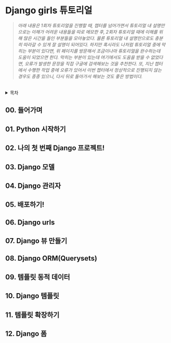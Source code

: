 # Django girls 튜토리얼

> _아래 내용은 1회차 튜토리얼을 진행할 때, 챕터를 넘어가면서 튜토리얼 내 설명만으로는 이해가 어려운 내용들을 따로 메모한 후, 2회차 튜토리얼  때에 이해를 위해 많은 시간을 들인 부분들을 모아놓았다. 물론 튜토리얼 내 설명만으로도 충분히 따라갈 수 있게 잘 설명이 되어있다. 하지만 혹시라도 나처럼 튜토리얼 중에 막히는 부분이 있다면, 위 페이지를 방문해서 조금이나마 튜토리얼을 완수하는데 도움이 되었으면 한다. 막히는 부분이 있는데 여기에서도 도움을 받을 수 없었다면, 오류가 발생한 문장을 직접 구글에 검색해보는 것을 추천한다. 또, 지난 챕터에서 수행한 작업 중에 오류가 있어서 이번 챕터에서 정상적으로 진행되지 않는 경우도 종종 있으니, 다시 뒤로 돌아가서 해보는 것도 좋은 방법이다._

<br>

<details><summary>목차</summary>

[00. 들어가며](##들어가며)<br>
[01. Python 시작하기](##Python-시작하기)<br>
[02. 나의 첫 번째 Django 프로젝트!](##나의-첫-번째-Django-프로젝트!)<br>
[03. Django 모델](##Django-모델)<br>
[04. Django 관리자](##Django-관리자)<br>
[05. 배포하기!](##배포하기!)<br>
[06. Django urls](##Django-urls)<br>
[07. Django 뷰 만들기](##Django-뷰-만들기)<br>
[08. Django ORM(Querysets)](##Django-ORM(Querysets)<br>
[09. 템플릿 동적 데이터](##템플릿-동적-데이터)<br>
[10. Django 템플릿](##Django-템플릿)<br>
[11. 템플릿 확장하기](##템플릿-확장하기)<br>
[12. Django 폼](##Django-폼)<br>
<br>

</details>

## 00. 들어가며
## 01. Python 시작하기
## 02. 나의 첫 번째 Django 프로젝트!
## 03. Django 모델
## 04. Django 관리자
## 05. 배포하기!
## 06. Django urls
## 07. Django 뷰 만들기
## 08. Django ORM(Querysets)
## 09. 템플릿 동적 데이터
## 10. Django 템플릿
## 11. 템플릿 확장하기
## 12. Django 폼


